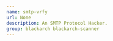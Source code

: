 ```yaml
---
name: smtp-vrfy
url: None
description: An SMTP Protocol Hacker.
group: blackarch blackarch-scanner
---
```

